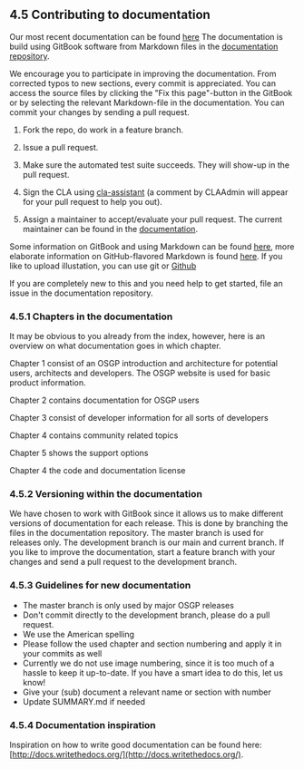 ## 4.5 Contributing to documentation

Our most recent documentation can be found [here](http://54.77.62.182/documentation/) The documentation is build using GitBook software from Markdown files in the [documentation repository](https://github.com/OSGP/Documentation). 

We encourage you to participate in improving the documentation. From corrected typos to new sections, every commit is appreciated. You can access the source files by clicking the "Fix this page"-button in the GitBook or by selecting the relevant Markdown-file in the documentation. You can commit your changes by sending a pull request. 

1. Fork the repo, do work in a feature branch.

2. Issue a pull request.

3. Make sure the automated test suite succeeds. They will show-up in the pull request.

4. Sign the CLA using [cla-assistant](http://52.16.237.165/) (a comment by CLAAdmin will appear for your pull request to help you out).

5. Assign a maintainer to accept/evaluate your pull request. The current maintainer can be found in the [documentation](http://54.77.62.182/documentation/chapter4/section3.html).

Some information on GitBook and using Markdown can be found [here](http://help.gitbook.com/), more elaborate information on GitHub-flavored Markdown is found [here](https://help.github.com/articles/github-flavored-markdown/). If you like to upload illustation, you can use git or [Github](https://help.github.com/articles/adding-a-file-to-a-repository/)

If you are completely new to this and you need help to get started, file an issue in the documentation repository.

### 4.5.1 Chapters in the documentation

It may be obvious to you already from the index, however, here is an overview on what documentation goes in which chapter. 

Chapter 1 consist of an OSGP introduction and architecture for potential users, architects and developers. The OSGP website is used for basic product information.

Chapter 2 contains documentation for OSGP users

Chapter 3 consist of developer information for all sorts of developers

Chapter 4 contains community related topics

Chapter 5 shows the support options

Chapter 4 the code and documentation license

### 4.5.2 Versioning within the documentation

We have chosen to work with GitBook since it allows us to make different versions of documentation for each release. This is done by branching the files in the documentation repository. The master branch is used for releases only. The development branch is our main and current branch. If you like to improve the documentation, start a feature branch with your changes and send a pull request to the development branch.

### 4.5.3 Guidelines for new documentation

- The master branch is only used by major OSGP releases
- Don't commit directly to the development branch, please do a pull request.
- We use the American spelling
- Please follow the used chapter and section numbering and apply it in your commits as well
- Currently we do not use image numbering, since it is too much of a hassle to keep it up-to-date. If you have a smart idea to do this, let us know! 
- Give your (sub) document a relevant name or section with number
- Update SUMMARY.md if needed

### 4.5.4 Documentation inspiration

Inspiration on how to write good documentation can be found here: [http://docs.writethedocs.org/](http://docs.writethedocs.org/).

